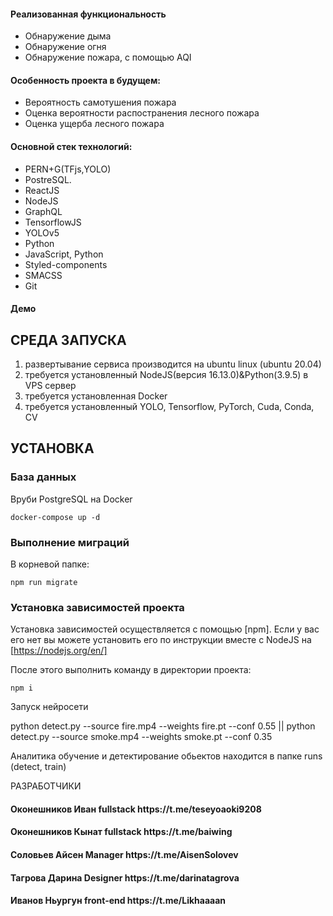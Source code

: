 <h4>Реализованная функциональность</h4>
<ul>
    <li>Обнаружение дыма</li>
    <li>Обнаружение огня</li>
    <li>Обнаружение пожара, с помощью AQI</li>
</ul> 
<h4>Особенность проекта в будущем:</h4>
<ul>
 <li>Вероятность самотушения пожара</li>
 <li>Оценка вероятности распостранения лесного пожара</li>
 <li>Оценка ущерба лесного пожара</li>
 </ul>
<h4>Основной стек технологий:</h4>
<ul>
    <li>PERN+G(TFjs,YOLO)</li>
    <li>PostreSQL.</li>
    <li>ReactJS</li>
    <li>NodeJS</li>
    <li>GraphQL</li>
    <li>TensorflowJS</li>
    <li>YOLOv5</li>
	<li>Python</li>
	<li>JavaScript, Python</li>
	<li>Styled-components</li>
	<li>SMACSS</li>
	<li>Git</li>
  
 </ul>
<h4>Демо</h4>
<!-- 
<p>Демо сервиса доступно по адресу: http://demo.test </p>
<p>Реквизиты тестового пользователя: email: <b>testuser@test.ru</b>, пароль: <b>testuser</b></p> -->


СРЕДА ЗАПУСКА
------------
1) развертывание сервиса производится на ubuntu linux (ubuntu 20.04)
2) требуется установленный NodeJS(версия 16.13.0)&Python(3.9.5) в VPS сервер
3) требуется установленная Docker
4) требуется установленный YOLO, Tensorflow, PyTorch, Cuda, Conda, CV


УСТАНОВКА
------------
### База данных

Вруби PostgreSQL на Docker
~~~
docker-compose up -d
~~~
### Выполнение миграций

В корневой папке: 
~~~
npm run migrate
~~~

### Установка зависимостей проекта

Установка зависимостей осуществляется с помощью [npm]. Если у вас его нет вы можете установить его по инструкции
вместе с NodeJS на [https://nodejs.org/en/]

После этого выполнить команду в директории проекта:

~~~
npm i
~~~

Запуск нейросети 

python detect.py --source fire.mp4 --weights fire.pt --conf 0.55 || python detect.py --source smoke.mp4 --weights smoke.pt --conf 0.35

Аналитика обучение и детектирование обьектов находится в папке runs (detect, train)

РАЗРАБОТЧИКИ

<h4>Оконешников Иван fullstack https://t.me/teseyoaoki9208 </h4>
<h4>Оконешников Кынат fullstack https://t.me/baiwing </h4>
<h4>Соловьев Айсен Manager https://t.me/AisenSolovev </h4>
<h4>Тагрова Дарина Designer https://t.me/darinatagrova </h4>
<h4>Иванов Ньургун front-end https://t.me/Likhaaaan </h4>


